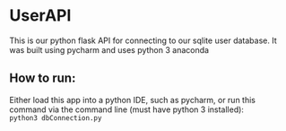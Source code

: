 # UserAPI
This is our python flask API for connecting to our sqlite user database. It was built using pycharm and uses python 3 anaconda

## How to run:
Either load this app into a python IDE, such as pycharm, or run this command via the command line (must have python 3 installed): <br>
`python3 dbConnection.py`
